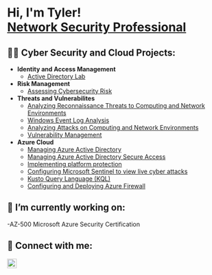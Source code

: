 <h1>Hi, I'm Tyler! <br/> <a href="https://www.linkedin.com/in/www.linkedin.com/in/tyler-gore-a071a7153
/">Network Security Professional</a></h1>

<h2>👨‍💻 Cyber Security and Cloud Projects:</h2>

- <b>Identity and Access Management </b>
  - [Active Directory Lab](https://github.com/TGORE/AD)
- <b>Risk Management </b>
  - [Assessing Cybersecurity Risk](https://github.com/TGORE/AssessingRisk)
- <b>Threats and Vulnerabilites </b>
  - [Analyzing Reconnaissance Threats to Computing and Network Environments](https://github.com/TGORE/Threat-Analysis)
  - [Windows Event Log Analysis](https://github.com/TGORE/wla)
  - [Analyzing Attacks on Computing and Network Environments](https://github.com/TGORE/aacne
) 
  - [Vulnerability Management](https://github.com/TGORE/Vulnerability-Basic) 
- <b>Azure Cloud</b>
  - [Managing Azure Active Directory](https://github.com/TGORE/aad)
  - [Managing Azure Active Directory Secure Access](https://github.com/TGORE/aadsa)
  - [Implementing platform protection](https://github.com/TGORE/IPP)
  - [Configuring Microsoft Sentinel to view live cyber attacks](https://github.com/TGORE/Azure-SIEM)
  - [Kusto Query Language (KQL)](https://github.com/TGORE/KQL-Union)
  - [Configuring and Deploying Azure Firewall](https://github.com/TGORE/fw)
  

<h2> 🔭 I’m currently working on: </h2>
-AZ-500 Microsoft Azure Security Certification 

<h2> 🤳 Connect with me:</h2>


[<img align="left" alt="TGORE | LinkedIn" width="22px" src="https://cdn.jsdelivr.net/npm/simple-icons@v3/icons/linkedin.svg" />][linkedin]




[linkedin]: https://www.linkedin.com/in/tyler-gore-a071a7153/

<!--
